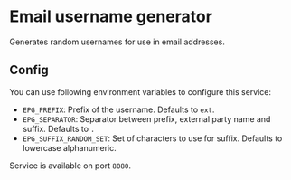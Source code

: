 # Email username generator

Generates random usernames for use in email addresses.

## Config

You can use following environment variables to configure this service:

- `EPG_PREFIX`: Prefix of the username. Defaults to `ext`.
- `EPG_SEPARATOR`: Separator between prefix, external party name and suffix. Defaults to `.`
- `EPG_SUFFIX_RANDOM_SET`: Set of characters to use for suffix. Defaults to lowercase alphanumeric.

Service is available on port `8080`.
